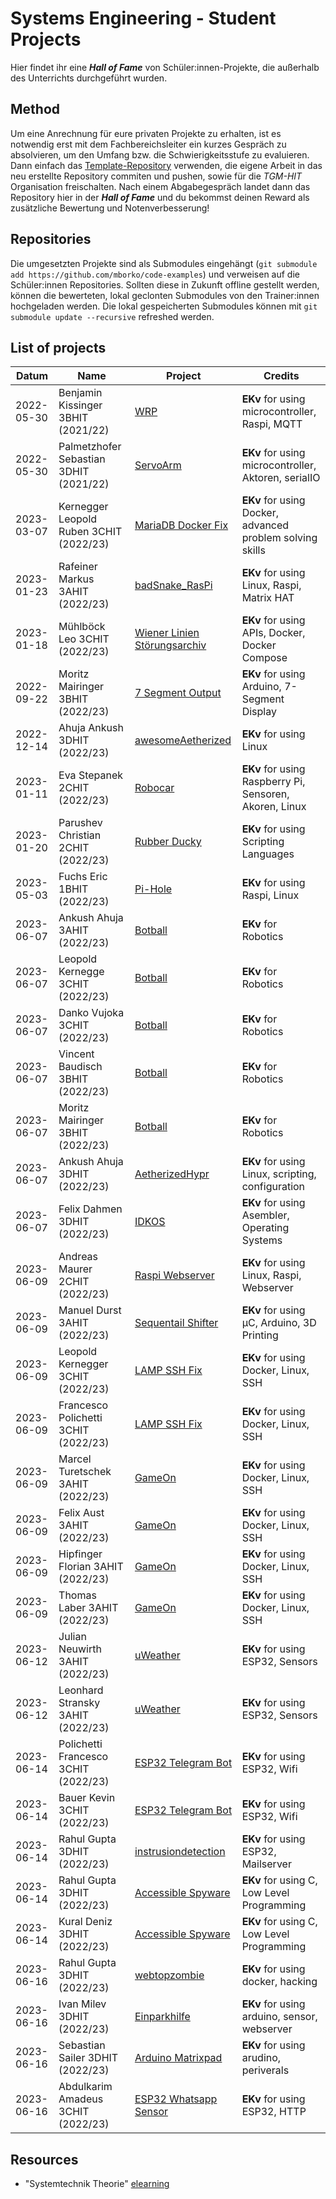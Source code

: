# Systems Engineering - Student Projects

Hier findet ihr eine _**Hall of Fame**_ von Schüler:innen-Projekte, die außerhalb des Unterrichts durchgeführt wurden.

## Method

Um eine Anrechnung für eure privaten Projekte zu erhalten, ist es notwendig erst mit dem Fachbereichsleiter ein kurzes Gespräch zu absolvieren, um den Umfang bzw. die Schwierigkeitsstufe zu evaluieren.  
Dann einfach das [Template-Repository](https://github.com/TGM-HIT/syt-projects-template) verwenden, die eigene Arbeit in das neu erstellte Repository commiten und pushen, sowie für die _TGM-HIT_ Organisation freischalten. Nach einem Abgabegespräch landet dann das Repository hier in der _**Hall of Fame**_ und du bekommst deinen Reward als zusätzliche Bewertung und Notenverbesserung!

## Repositories
Die umgesetzten Projekte sind als Submodules eingehängt (`git submodule add https://github.com/mborko/code-examples`) und verweisen auf die Schüler:innen Repositories. Sollten diese in Zukunft offline gestellt werden, können die bewerteten, lokal geclonten Submodules von den Trainer:innen hochgeladen werden.
Die lokal gespeicherten Submodules können mit `git submodule update --recursive` refreshed werden.

## List of projects

| Datum | Name                                   | Project                                           | Credits                                              |
|----| -------------------------------------- | ------------------------------------------------- | ---------------------------------------------------- |
| 2022-05-30 | Benjamin Kissinger 3BHIT (2021/22)     | [WRP](https://github.com/bkissinger/WRP)          | **EKv** for using microcontroller, Raspi, MQTT       |
| 2022-05-30 | Palmetzhofer Sebastian 3DHIT (2021/22) | [ServoArm](https://github.com/Luciddeft/ServoArm) | **EKv** for using microcontroller, Aktoren, serialIO |
| 2023-03-07 | Kernegger Leopold Ruben 3CHIT (2022/23) | [MariaDB Docker Fix](https://github.com/lmuehlboeck/full-sample-db-fix) | **EKv** for using Docker, advanced problem solving skills |
| 2023-01-23 | Rafeiner Markus 3AHIT (2022/23) | [badSnake_RasPi](https://github.com/Snorlax0815/badSnake_RasPi) | **EKv** for using Linux, Raspi, Matrix HAT |
| 2023-01-18 | Mühlböck Leo 3CHIT (2022/23) | [Wiener Linien Störungsarchiv](https://github.com/lmuehlboeck/wl-stoerungsarchiv) | **EKv** for using APIs, Docker, Docker Compose |
| 2022-09-22 | Moritz Mairinger 3BHIT (2022/23) | [7 Segment Output](https://github.com/moritzMairinger/SYT-EK) | **EKv** for using Arduino, 7-Segment Display |
| 2022-12-14 | Ahuja Ankush 3DHIT (2022/23) | [awesomeAetherized](https://github.com/ahujaankush/awesomeAetherized) | **EKv** for using Linux |
| 2023-01-11 | Eva Stepanek 2CHIT (2022/23) | [Robocar](https://github.com/estepanek-12/raspberrypi-steuerung-RobotCar) | **EKv** for using Raspberry Pi, Sensoren, Akoren, Linux |
| 2023-01-20 | Parushev Christian 2CHIT (2022/23) | [Rubber Ducky](https://github.com/chris-pa21/EK_parushev_rubberducky) | **EKv** for using Scripting Languages |
| 2023-05-03 | Fuchs Eric 1BHIT (2022/23) | [Pi-Hole](https://github.com/Eric3244/SYTPiHoleFuchs) | **EKv** for using Raspi, Linux |
| 2023-06-07 | Ankush Ahuja 3AHIT (2022/23) | [Botball](https://github.com/ahujaankush/botball-tgm-2223/) | **EKv** for Robotics |
| 2023-06-07 | Leopold Kernegge 3CHIT (2022/23) | [Botball](https://github.com/ahujaankush/botball-tgm-2223/) | **EKv** for Robotics |
| 2023-06-07 | Danko Vujoka 3CHIT (2022/23) | [Botball](https://github.com/ahujaankush/botball-tgm-2223/) | **EKv** for Robotics |
| 2023-06-07 | Vincent Baudisch 3BHIT (2022/23) | [Botball](https://github.com/ahujaankush/botball-tgm-2223/) | **EKv** for Robotics |
| 2023-06-07 | Moritz Mairinger 3BHIT (2022/23) | [Botball](https://github.com/ahujaankush/botball-tgm-2223/) | **EKv** for Robotics |
| 2023-06-07 | Ankush Ahuja 3DHIT (2022/23) | [AetherizedHypr](https://github.com/ahujaankush/AetherizedDots) | **EKv** for using Linux, scripting, configuration |
| 2023-06-07 | Felix Dahmen 3DHIT (2022/23) | [IDKOS](https://github.com/texotek/idkos) | **EKv** for using Asembler, Operating Systems |
| 2023-06-09 | Andreas Maurer 2CHIT (2022/23) | [Raspi Webserver](https://github.com/chris-pa21/EK_parushev_webserver) | **EKv** for using Linux, Raspi, Webserver |
| 2023-06-09 | Manuel Durst 3AHIT (2022/23)            | [Sequentail Shifter](https://github.com/MDurst06/SequentialShifter) | **EKv** for using µC, Arduino, 3D Printing |
| 2023-06-09 | Leopold Kernegger 3CHIT (2022/23)       | [LAMP SSH Fix](https://github.com/fpolichetti/lamp-ssh-fix)  | **EKv** for using Docker, Linux, SSH |
| 2023-06-09 | Francesco Polichetti 3CHIT (2022/23)    | [LAMP SSH Fix](https://github.com/fpolichetti/lamp-ssh-fix)  | **EKv** for using Docker, Linux, SSH |
| 2023-06-09 | Marcel Turetschek 3AHIT (2022/23)       | [GameOn](https://github.com/marcelturetschek/GameOn)         | **EKv** for using Docker, Linux, SSH |
| 2023-06-09 | Felix Aust 3AHIT (2022/23)              | [GameOn](https://github.com/marcelturetschek/GameOn)         | **EKv** for using Docker, Linux, SSH |
| 2023-06-09 | Hipfinger Florian 3AHIT (2022/23)       | [GameOn](https://github.com/marcelturetschek/GameOn)         | **EKv** for using Docker, Linux, SSH |
| 2023-06-09 | Thomas Laber 3AHIT (2022/23)            | [GameOn](https://github.com/marcelturetschek/GameOn)         | **EKv** for using Docker, Linux, SSH |
| 2023-06-12 | Julian Neuwirth 3AHIT (2022/23)            | [uWeather](https://github.com/lstranskyTGM/uWeather)         | **EKv** for using ESP32, Sensors |
| 2023-06-12 | Leonhard Stransky 3AHIT (2022/23)            | [uWeather](https://github.com/lstranskyTGM/uWeather)         | **EKv** for using ESP32, Sensors |
| 2023-06-14 | Polichetti Francesco 3CHIT (2022/23)            | [ESP32 Telegram Bot](https://github.com/fpolichetti/esp32-telegram-bot)         | **EKv** for using ESP32, Wifi |
| 2023-06-14 | Bauer Kevin 3CHIT (2022/23)            | [ESP32 Telegram Bot](https://github.com/fpolichetti/esp32-telegram-bot)         | **EKv** for using ESP32, Wifi |
| 2023-06-14 | Rahul Gupta 3DHIT (2022/23)            | [instrusiondetection](https://github.com/rguptasingh/instrusiondetection)         | **EKv** for using ESP32, Mailserver |
| 2023-06-14 | Rahul Gupta 3DHIT (2022/23)            | [Accessible Spyware](https://github.com/Denzerson1/accessible_KG)         | **EKv** for using C, Low Level Programming |
| 2023-06-14 | Kural Deniz 3DHIT (2022/23)            | [Accessible Spyware](https://github.com/Denzerson1/accessible_KG)         | **EKv** for using C, Low Level Programming |
| 2023-06-16 | Rahul Gupta 3DHIT (2022/23)            | [webtopzombie](https://github.com/rguptasingh/webtopzombie)         | **EKv** for using docker, hacking |
| 2023-06-16 | Ivan Milev 3DHIT (2022/23)            | [Einparkhilfe](https://github.com/imilev-tgm/Einparkhilfe)         | **EKv** for using arduino, sensor, webserver |
| 2023-06-16 | Sebastian Sailer 3DHIT (2022/23)            | [Arduino Matrixpad](https://github.com/ssailer1/syt_EK_Sailer)         | **EKv** for using arudino, periverals |
| 2023-06-16 |  Abdulkarim Amadeus 3CHIT (2022/23)            | [ESP32 Whatsapp Sensor](https://github.com/aaabdulkarim/ESP32_Whatsapp_Sensor)         | **EKv** for using ESP32, HTTP |


## Resources

* "Systemtechnik Theorie" [elearning](https://elearning.tgm.ac.at/course/view.php?id=199)
